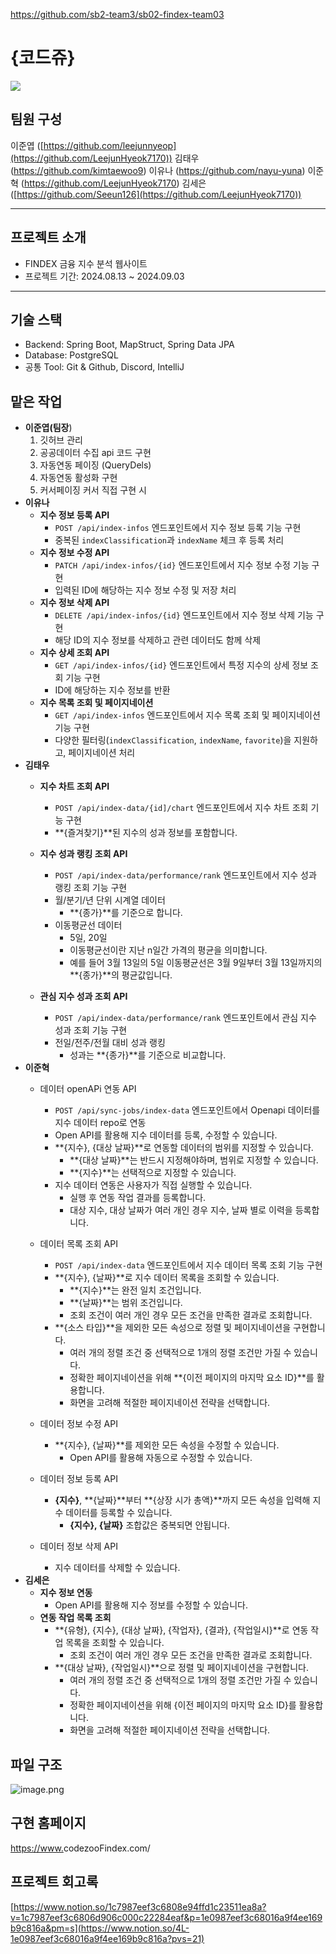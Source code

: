 https://github.com/sb2-team3/sb02-findex-team03

# **{코드쥬}**

![](https://codeit-static.codeit.com/_main/production/_next/static/media/guru-trigger.798e15e9.png?w=64&q=75&t=cover)

## **팀원 구성**

이준엽 ([https://github.com/leejunnyeop](https://github.com/LeejunHyeok7170))
김태우 (https://github.com/kimtaewoo9)
이유나 (https://github.com/nayu-yuna)
이준혁 (https://github.com/LeejunHyeok7170)
김세은 ([https://github.com/Seeun126](https://github.com/LeejunHyeok7170))

---

## **프로젝트 소개**

- FINDEX 금융 지수 분석 웹사이트
- 프로젝트 기간: 2024.08.13 ~ 2024.09.03

---

## **기술 스택**

- Backend: Spring Boot, MapStruct, Spring Data JPA
- Database: PostgreSQL
- 공통 Tool: Git & Github, Discord, IntelliJ

## 맡은 작업

- **이준엽(팀장**)
    1. 깃허브 관리 
    2. 공공데이터 수집 api 코드 구현
    3. 자동연동 페이징 (QueryDels)
    4. 자동연동 활성화 구현
    5. 커서페이징 커서 직접 구현 시
- **이유나**
    - **지수 정보 등록 API**
        - `POST /api/index-infos` 엔드포인트에서 지수 정보 등록 기능 구현
        - 중복된 `indexClassification`과 `indexName` 체크 후 등록 처리
    - **지수 정보 수정 API**
        - `PATCH /api/index-infos/{id}` 엔드포인트에서 지수 정보 수정 기능 구현
        - 입력된 ID에 해당하는 지수 정보 수정 및 저장 처리
    - **지수 정보 삭제 API**
        - `DELETE /api/index-infos/{id}` 엔드포인트에서 지수 정보 삭제 기능 구현
        - 해당 ID의 지수 정보를 삭제하고 관련 데이터도 함께 삭제
    - **지수 상세 조회 API**
        - `GET /api/index-infos/{id}` 엔드포인트에서 특정 지수의 상세 정보 조회 기능 구현
        - ID에 해당하는 지수 정보를 반환
    - **지수 목록 조회 및 페이지네이션**
        - `GET /api/index-infos` 엔드포인트에서 지수 목록 조회 및 페이지네이션 기능 구현
        - 다양한 필터링(`indexClassification`, `indexName`, `favorite`)을 지원하고, 페이지네이션 처리
- **김태우**
    - **지수 차트 조회 API**
        - `POST /api/index-data/{id]/chart`  엔드포인트에서 지수 차트 조회 기능 구현
        - **{즐겨찾기}**된 지수의 성과 정보를 포함합니다.
    
    - **지수 성과 랭킹 조회 API**
        - `POST /api/index-data/performance/rank`  엔드포인트에서 지수 성과 랭킹 조회 기능 구현
        - 월/분기/년 단위 시계열 데이터
            - **{종가}**를 기준으로 합니다.
        - 이동평균선 데이터
            - 5일, 20일
            - 이동평균선이란 지난 n일간 가격의 평균을 의미합니다.
            - 예를 들어 3월 13일의 5일 이동평균선은 3월 9일부터 3월 13일까지의 **{종가}**의 평균값입니다.
    
    - **관심 지수 성과 조회 API**
        - `POST /api/index-data/performance/rank`  엔드포인트에서 관심 지수 성과 조회 기능 구현
        - 전일/전주/전월 대비 성과 랭킹
            - 성과는 **{종가}**를 기준으로 비교합니다.
- **이준혁**
    - 데이터 openAPi 연동 API
        - `POST /api/sync-jobs/index-data` 엔드포인트에서 Openapi 데이터를 지수 데이터 repo로 연동
        - Open API를 활용해 지수 데이터를 등록, 수정할 수 있습니다.
        - **{지수}, {대상 날짜}**로 연동할 데이터의 범위를 지정할 수 있습니다.
            - **{대상 날짜}**는 반드시 지정해야하며, 범위로 지정할 수 있습니다.
            - **{지수}**는 선택적으로 지정할 수 있습니다.
        - 지수 데이터 연동은 사용자가 직접 실행할 수 있습니다.
            - 실행 후 연동 작업 결과를 등록합니다.
            - 대상 지수, 대상 날짜가 여러 개인 경우 지수, 날짜 별로 이력을 등록합니다.
    - 데이터 목록 조회 API
        - `POST /api/index-data`  엔드포인트에서 지수 데이터 목록 조회 기능 구현
        - **{지수}, {날짜}**로 지수 데이터 목록을 조회할 수 있습니다.
            - **{지수}**는 완전 일치 조건입니다.
            - **{날짜}**는 범위 조건입니다.
            - 조회 조건이 여러 개인 경우 모든 조건을 만족한 결과로 조회합니다.
        - **{소스 타입}**을 제외한 모든 속성으로 정렬 및 페이지네이션을 구현합니다.
            - 여러 개의 정렬 조건 중 선택적으로 1개의 정렬 조건만 가질 수 있습니다.
            - 정확한 페이지네이션을 위해 **{이전 페이지의 마지막 요소 ID}**를 활용합니다.
            - 화면을 고려해 적절한 페이지네이션 전략을 선택합니다.
    - 데이터 정보 수정 API
        - **{지수}, {날짜}**를 제외한 모든 속성을 수정할 수 있습니다.
            - Open API를 활용해 자동으로 수정할 수 있습니다.
        
    - 데이터 정보 등록 API
        - **{지수}**, **{날짜}**부터 **{상장 시가 총액}**까지 모든 속성을 입력해 지수 데이터를 등록할 수 있습니다.
            - **{지수}, {날짜}** 조합값은 중복되면 안됩니다.
            
    - 데이터 정보 삭제 API
        - 지수 데이터를 삭제할 수 있습니다.
- **김세은**
    - **지수 정보 연동**
        - Open API를 활용해 지수 정보를 수정할 수 있습니다.
    - **연동 작업 목록 조회**
        - **{유형}, {지수}, {대상 날짜}, {작업자}, {결과}, {작업일시}**로 연동 작업 목록을 조회할 수 있습니다.
            - 조회 조건이 여러 개인 경우 모든 조건을 만족한 결과로 조회합니다.
        - **{대상 날짜}, {작업일시}**으로 정렬 및 페이지네이션을 구현합니다.
            - 여러 개의 정렬 조건 중 선택적으로 1개의 정렬 조건만 가질 수 있습니다.
            - 정확한 페이지네이션을 위해 {이전 페이지의 마지막 요소 ID}를 활용합니다.
            - 화면을 고려해 적절한 페이지네이션 전략을 선택합니다.

## 파일 구조

![image.png](attachment:4532604b-c70e-4c63-9883-fe35c84fef29:image.png)

## 구현 홈페이지

[https://www.](https://www.notion.so/4L-1e0987eef3c68016a9f4ee169b9c816a?pvs=21)codezooFindex.com/

## **프로젝트 회고록**

[https://www.notion.so/1c7987eef3c6808e94ffd1c23511ea8a?v=1c7987eef3c6806d906c000c22284eaf&p=1e0987eef3c68016a9f4ee169b9c816a&pm=s](https://www.notion.so/4L-1e0987eef3c68016a9f4ee169b9c816a?pvs=21)
